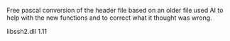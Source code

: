 Free pascal conversion of the header file based on an older file used AI to help with the new functions and to correct what it thought was wrong.

libssh2.dll 1.11

